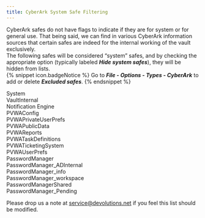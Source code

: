 ```yaml
---
title: CyberArk System Safe Filtering
---
```

CyberArk safes do not have flags to indicate if they are for system or for general use. That being said, we can find in various CyberArk information sources that certain safes are indeed for the internal working of the vault exclusively.  
The following safes will be considered “system” safes, and by checking the appropriate option (typically labeled ***Hide system safes***), they will be hidden from lists.  
{% snippet icon.badgeNotice %}
Go to ***File - Options - Types - CyberArk*** to add or delete ***Excluded safes***.
{% endsnippet %}  

System  
VaultInternal  
Notification Engine  
PVWAConfig  
PVWAPrivateUserPrefs  
PVWAPublicData  
PVWAReports  
PVWATaskDefinitions  
PVWATicketingSystem  
PVWAUserPrefs  
PasswordManager  
PasswordManager_ADInternal  
PasswordManager_info  
PasswordManager_workspace  
PasswordManagerShared  
PasswordManager_Pending  

Please drop us a note at [service@devolutions.net](mailto:service@devolutions.net) if you feel this list should be modified.
